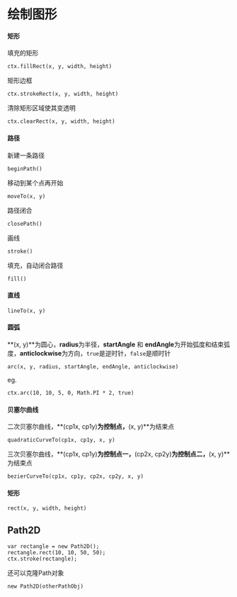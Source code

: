 # 绘制图形  
#### 矩形

填充的矩形

    ctx.fillRect(x, y, width, height)

矩形边框

    ctx.strokeRect(x, y, width, height)

清除矩形区域使其变透明

    ctx.clearRect(x, y, width, height)

#### 路径

新建一条路径

    beginPath()

移动到某个点再开始

    moveTo(x, y)

路径闭合

    closePath()

画线

    stroke()

填充，自动闭合路径

    fill()

#### 直线

    lineTo(x, y)

#### 圆弧

**(x, y)**为圆心，**radius**为半径，**startAngle** 和 **endAngle**为开始弧度和结束弧度，**anticlockwise**为方向，`true`是逆时针，`false`是顺时针

    arc(x, y, radius, startAngle, endAngle, anticlockwise)
eg.

    ctx.arc(10, 10, 5, 0, Math.PI * 2, true)

#### 贝塞尔曲线

二次贝塞尔曲线，**(cp1x, cp1y)**为控制点，**(x, y)**为结束点

    quadraticCurveTo(cp1x, cp1y, x, y)

三次贝塞尔曲线，**(cp1x, cp1y)**为控制点一，**(cp2x, cp2y)**为控制点二，**(x, y)**为结束点

    bezierCurveTo(cp1x, cp1y, cp2x, cp2y, x, y)

#### 矩形

    rect(x, y, width, height)

## Path2D

    var rectangle = new Path2D();
    rectangle.rect(10, 10, 50, 50);
    ctx.stroke(rectangle);

还可以克隆Path对象

    new Path2D(otherPathObj)